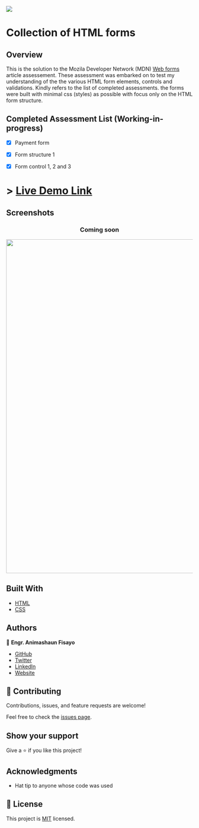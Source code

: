 ![](https://img.shields.io/badge/fmanimashaun-blue)

# Collection of HTML forms

## Overview

This is the solution to the Mozila Developer Network (MDN) [Web forms](https://developer.mozilla.org/en-US/docs/Learn/Forms) article assessement. These assessment was embarked on to test my understanding of the the various HTML form elements, controls and validations. Kindly refers to the list of completed assessments. the forms were built with minimal css (styles) as possible with focus only on the HTML form structure.


## Completed Assessment List (Working-in-progress)

- [x] Payment form
- [x] Form structure 1
- [x] Form control 1, 2 and 3


# > [Live Demo Link](https://fmanimashaun.com/)


## Screenshots

<h3 align="center">Coming soon</h3>
<p align="center">
  <img width="1440" height="900" src="#">
</P>

## Built With

- [HTML](https://developer.mozilla.org/en-US/docs/Web/HTML)
- [CSS](https://developer.mozilla.org/en-US/docs/Web/CSS)


## Authors

👤 **Engr. Animashaun Fisayo**

- [GitHub](https://github.com/fmanimashaun)
- [Twitter](https://twitter.com/fmanimashaun)
- [LinkedIn](https://www.linkedin.com/in/fmanimashaun/)
- [Website](https://fmanimashaun.com)


## 🤝 Contributing

Contributions, issues, and feature requests are welcome!

Feel free to check the [issues page](../../issues/).


## Show your support

Give a ⭐️ if you like this project!


## Acknowledgments

- Hat tip to anyone whose code was used

## 📝 License

This project is [MIT](./LICENSE) licensed.
